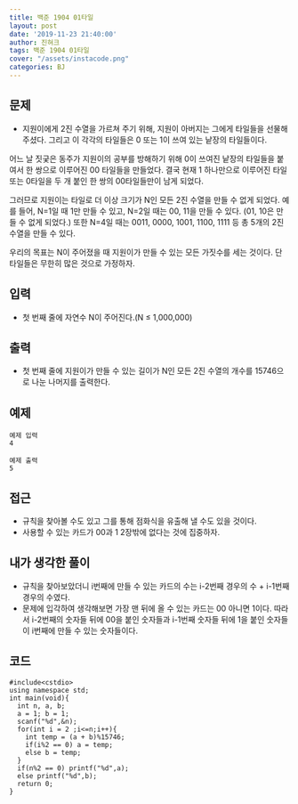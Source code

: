 ```yaml
---
title: 백준 1904 01타일
layout: post
date: '2019-11-23 21:40:00'
author: 진혀크
tags: 백준 1904 01타일
cover: "/assets/instacode.png"
categories: BJ
---
```


## 문제
* 지원이에게 2진 수열을 가르쳐 주기 위해, 지원이 아버지는 그에게 타일들을 선물해주셨다. 그리고 이 각각의 타일들은 0 또는 1이 쓰여 있는 낱장의 타일들이다.

어느 날 짓궂은 동주가 지원이의 공부를 방해하기 위해 0이 쓰여진 낱장의 타일들을 붙여서 한 쌍으로 이루어진 00 타일들을 만들었다. 결국 현재 1 하나만으로 이루어진 타일 또는 0타일을 두 개 붙인 한 쌍의 00타일들만이 남게 되었다.

그러므로 지원이는 타일로 더 이상 크기가 N인 모든 2진 수열을 만들 수 없게 되었다. 예를 들어, N=1일 때 1만 만들 수 있고, N=2일 때는 00, 11을 만들 수 있다. (01, 10은 만들 수 없게 되었다.) 또한 N=4일 때는 0011, 0000, 1001, 1100, 1111 등 총 5개의 2진 수열을 만들 수 있다.

우리의 목표는 N이 주어졌을 때 지원이가 만들 수 있는 모든 가짓수를 세는 것이다. 단 타일들은 무한히 많은 것으로 가정하자.

## 입력
* 첫 번째 줄에 자연수 N이 주어진다.(N ≤ 1,000,000)

## 출력
* 첫 번째 줄에 지원이가 만들 수 있는 길이가 N인 모든 2진 수열의 개수를 15746으로 나눈 나머지를 출력한다.

## 예제

    예제 입력
    4

    예제 출력
    5

## 접근

* 규칙을 찾아볼 수도 있고 그를 통해 점화식을 유출해 낼 수도 있을 것이다.
* 사용할 수 있는 카드가 00과 1 2장밖에 없다는 것에 집중하자.

## 내가 생각한 풀이

* 규칙을 찾아보았더니 i번째에 만들 수 있는 카드의 수는 i-2번째 경우의 수 + i-1번째 경우의 수였다.
* 문제에 입각하여 생각해보면 가장 맨 뒤에 올 수 있는 카드는 00 아니면 1이다. 따라서 i-2번째의 숫자들 뒤에 00을 붙인 숫자들과 i-1번째 숫자들 뒤에 1을 붙인 숫자들이 i번째에 만들 수 있는 숫자들이다.


## 코드

    #include<cstdio>
    using namespace std;
    int main(void){
      int n, a, b;
      a = 1; b = 1;
      scanf("%d",&n);
      for(int i = 2 ;i<=n;i++){
        int temp = (a + b)%15746;
        if(i%2 == 0) a = temp;
        else b = temp;
      }
      if(n%2 == 0) printf("%d",a);
      else printf("%d",b);
      return 0;
    }
